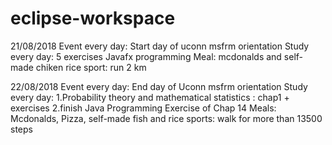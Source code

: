 # eclipse-workspace
21/08/2018
Event every day: Start day of uconn msfrm orientation
Study every day: 5 exercises Javafx programming 
Meal: mcdonalds and self-made chiken rice
sport: run 2 km

22/08/2018
Event every day: End day of Uconn msfrm orientation
Study every day: 1.Probability theory and mathematical statistics : chap1 + exercises
                 2.finish Java Programming Exercise of Chap 14
Meals: Mcdonalds, Pizza, self-made fish and rice
sports: walk for more than 13500 steps
